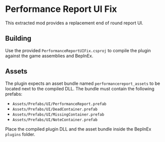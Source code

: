 # Performance Report UI Fix

This extracted mod provides a replacement end of round report UI.

## Building
Use the provided `PerformanceReportUIFix.csproj` to compile the plugin against the game assemblies and BepInEx.

## Assets
The plugin expects an asset bundle named `performancereport_assets` to be located next to the compiled DLL. The bundle must contain the following prefabs:

- `Assets/Prefabs/UI/PerformanceReport.prefab`
- `Assets/Prefabs/UI/DeadContainer.prefab`
- `Assets/Prefabs/UI/MissingContainer.prefab`
- `Assets/Prefabs/UI/NoteContainer.prefab`

Place the compiled plugin DLL and the asset bundle inside the BepInEx `plugins` folder.
